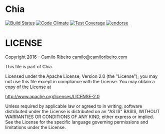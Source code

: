 # Chia

[![Build Status](https://secure.travis-ci.org/camiloribeiro/Chia.png)](http://travis-ci.org/camiloribeiro/Chia)
[![Code Climate](https://codeclimate.com/github/camiloribeiro/Chia/badges/gpa.svg)](https://codeclimate.com/github/camiloribeiro/Chia)
[![Test Coverage](https://codeclimate.com/github/camiloribeiro/Chia/badges/coverage.svg)](https://codeclimate.com/github/camiloribeiro/Chia)
[![endorse](https://api.coderwall.com/camiloribeiro/endorsecount.png)](https://coderwall.com/camiloribeiro)

LICENSE
=======

Copyright 2016 - Camilo Ribeiro camilo@camiloribeiro.com

This file is part of Chia.

Licensed under the Apache License, Version 2.0 (the "License"); you may not use this file except in compliance with the License. You may obtain a copy of the License at

http://www.apache.org/licenses/LICENSE-2.0

Unless required by applicable law or agreed to in writing, software distributed under the License is distributed on an "AS IS" BASIS, WITHOUT WARRANTIES OR CONDITIONS OF ANY KIND, either express or implied. See the License for the specific language governing permissions and limitations under the License.
